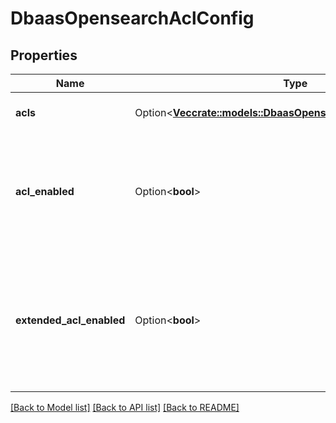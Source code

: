 # DbaasOpensearchAclConfig

## Properties

Name | Type | Description | Notes
------------ | ------------- | ------------- | -------------
**acls** | Option<[**Vec<crate::models::DbaasOpensearchAclConfigAclsInner>**](dbaas_opensearch_acl_config_acls_inner.md)> | List of OpenSearch ACLs | [optional]
**acl_enabled** | Option<**bool**> | Enable OpenSearch ACLs. When disabled authenticated service users have unrestricted access. | [optional]
**extended_acl_enabled** | Option<**bool**> | Enable to enforce index rules in a limited fashion for requests that use the _mget, _msearch, and _bulk APIs | [optional]

[[Back to Model list]](../README.md#documentation-for-models) [[Back to API list]](../README.md#documentation-for-api-endpoints) [[Back to README]](../README.md)


